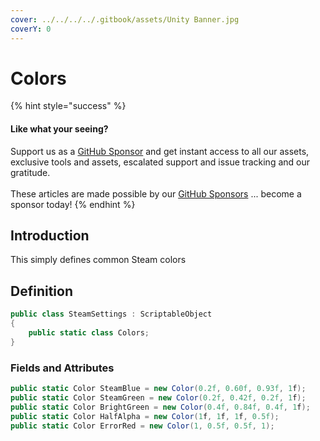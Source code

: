 ```yaml
---
cover: ../../../../.gitbook/assets/Unity Banner.jpg
coverY: 0
---
```


# Colors

{% hint style="success" %}
#### Like what your seeing?

Support us as a [GitHub Sponsor](../../../../become-a-sponsor/) and get instant access to all our assets, exclusive tools and assets, escalated support and issue tracking and our gratitude.\
\
These articles are made possible by our [GitHub Sponsors](../../../../become-a-sponsor/) ... become a sponsor today!
{% endhint %}

## Introduction

This simply defines common Steam colors

## Definition

```csharp
public class SteamSettings : ScriptableObject
{
    public static class Colors;
}
```

### Fields and Attributes

```csharp
public static Color SteamBlue = new Color(0.2f, 0.60f, 0.93f, 1f);
public static Color SteamGreen = new Color(0.2f, 0.42f, 0.2f, 1f);
public static Color BrightGreen = new Color(0.4f, 0.84f, 0.4f, 1f);
public static Color HalfAlpha = new Color(1f, 1f, 1f, 0.5f);
public static Color ErrorRed = new Color(1, 0.5f, 0.5f, 1);
```
